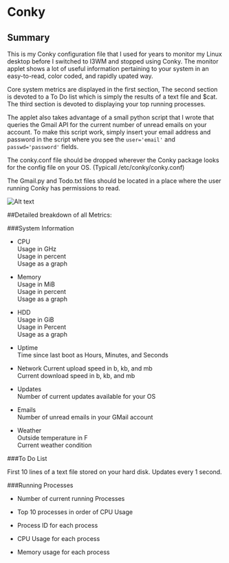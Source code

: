 # Conky

## Summary  

This is my Conky configuration file that I used for years to monitor my Linux desktop before I switched to I3WM and stopped using Conky. The monitor applet shows a lot of useful information pertaining to your system in an easy-to-read, color coded, and rapidly upated way.

Core system metrics are displayed in the first section, The second section is devoted to a To Do list which is simply the results of a text file and $cat. The third section is devoted to displaying your top running processes. 

The applet also takes advantage of a small python script that I wrote that queries the Gmail API for the current number of unread emails on your account. To make this script work, simply insert your email address and password in the script where you see the `user='email'` and `passwd='password'` fields. 

The conky.conf file should be dropped wherever the Conky package looks for the config file on your OS. (Typicall /etc/conky/conky.conf)

The Gmail.py and Todo.txt files should be located in a place where the user running Conky has permissions to read.

![Alt text](https://raw.githubusercontent.com/zimmertr/Conky-Configuration/master/screenshot.png "Screenshot of Conky.")


##Detailed breakdown of all Metrics:

###System Information  
- CPU  
    Usage in GHz  
    Usage in percent  
    Usage as a graph  

- Memory  
    Usage in MiB  
    Usage in percent  
    Usage as a graph  

- HDD  
    Usage in GiB  
    Usage in Percent  
    Usage as a graph  

- Uptime  
    Time since last boot as Hours, Minutes, and Seconds  

- Network
    Current upload speed in b, kb, and mb  
    Current download speed in b, kb, and mb  

- Updates  
    Number of current updates available for your OS  

- Emails  
    Number of unread emails in your GMail account  

- Weather  
    Outside temperature in F  
    Current weather condition  


###To Do List  

First 10 lines of a text file stored on your hard disk. Updates every 1 second.  


###Running Processes  

- Number of current running Processes  

- Top 10 processes in order of CPU Usage  

- Process ID for each process  

- CPU Usage for each process  

- Memory usage for each process  

